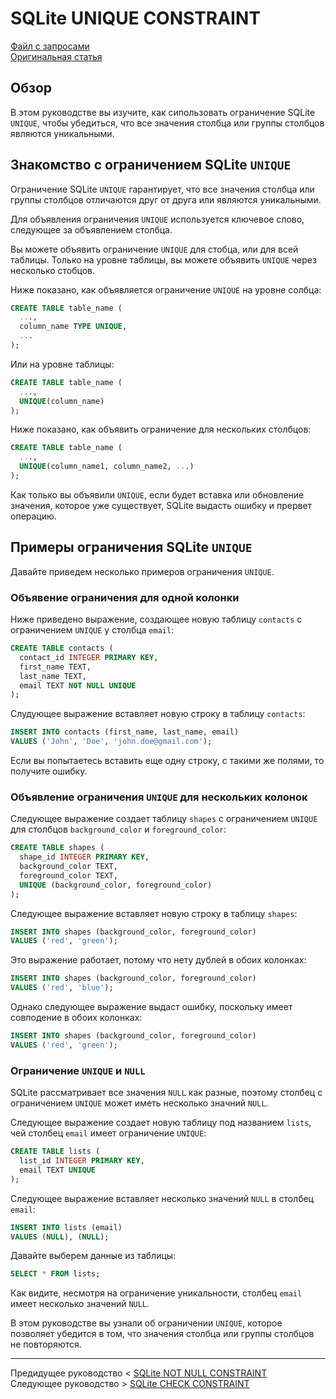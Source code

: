 # SQLite UNIQUE CONSTRAINT #########################

[Файл с запросами][querys]   
[Оригинальная статья][origin]

[querys]: ./querys.sql
[origin]: https://www.sqlitetutorial.net/sqlite-unique-constraint/

## Обзор ##############################

В этом руководстве вы изучите, как сипользовать ограничение SQLite `UNIQUE`, чтобы убедиться, что все значения столбца или группы столбцов являются уникальными.

## Знакомство с ограничением SQLite `UNIQUE`

Ограничение SQLite `UNIQUE` гарантирует, что все значения столбца или группы столбцов отличаются друг от друга или являются уникальными.

Для объявления ограничения `UNIQUE` используется ключевое слово, следующее за объявлением столбца.

Вы можете объявить ограничение `UNIQUE` для стобца, или для всей таблицы. Только на уровне таблицы, вы можете объявить `UNIQUE` через несколько стобцов.

Ниже показано, как объявляется ограничение `UNIQUE` на уровне солбца:

~~~ SQL ~~~~~~~~~~~~~~~~~~~~~~~~~~~~~~~
CREATE TABLE table_name (
  ...,
  column_name TYPE UNIQUE,
  ...
);
~~~~~~~~~~~~~~~~~~~~~~~~~~~~~~~~~~~~~~~

Или на уровне таблицы:

~~~ SQL ~~~~~~~~~~~~~~~~~~~~~~~~~~~~~~~
CREATE TABLE table_name (
  ...,
  UNIQUE(column_name)
);
~~~~~~~~~~~~~~~~~~~~~~~~~~~~~~~~~~~~~~~

Ниже показано, как объявить ограничение для нескольких столбцов:

~~~ SQL ~~~~~~~~~~~~~~~~~~~~~~~~~~~~~~~
CREATE TABLE table_name (
  ...,
  UNIQUE(column_name1, column_name2, ...)
);
~~~~~~~~~~~~~~~~~~~~~~~~~~~~~~~~~~~~~~~

Как только вы объявили `UNIQUE`, если будет вставка или обновление значения, которое уже существует, SQLite выдасть ошибку и прервет операцию.

## Примеры ограничения SQLite `UNIQUE`

Давайте приведем несколько примеров ограничения `UNIQUE`.

### Объявение ограничения для одной колонки

Ниже приведено выражение, создающее новую таблицу `contacts` с ограничением `UNIQUE` у столбца `email`:

~~~ SQL ~~~~~~~~~~~~~~~~~~~~~~~~~~~~~~~
CREATE TABLE contacts (
  contact_id INTEGER PRIMARY KEY,
  first_name TEXT,
  last_name TEXT,
  email TEXT NOT NULL UNIQUE
);
~~~~~~~~~~~~~~~~~~~~~~~~~~~~~~~~~~~~~~~

Слудующее выражение вставляет новую строку в таблицу `contacts`:

~~~ SQL ~~~~~~~~~~~~~~~~~~~~~~~~~~~~~~~
INSERT INTO contacts (first_name, last_name, email)
VALUES ('John', 'Doe', 'john.doe@gmail.com');
~~~~~~~~~~~~~~~~~~~~~~~~~~~~~~~~~~~~~~~

Если вы попытаетесь вставить еще одну строку, с такими же полями, то получите ошибку.

### Объявление ограничения `UNIQUE` для нескольких колонок

Следующее выражение создает таблицу `shapes` с ограничением `UNIQUE` для столбцов `background_color` и `foreground_color`:

~~~ SQL ~~~~~~~~~~~~~~~~~~~~~~~~~~~~~~~
CREATE TABLE shapes (
  shape_id INTEGER PRIMARY KEY,
  background_color TEXT,
  foreground_color TEXT,
  UNIQUE (background_color, foreground_color)
);
~~~~~~~~~~~~~~~~~~~~~~~~~~~~~~~~~~~~~~~

Следующее выражение вставляет новую строку в таблицу `shapes`:

~~~ SQL ~~~~~~~~~~~~~~~~~~~~~~~~~~~~~~~
INSERT INTO shapes (background_color, foreground_color)
VALUES ('red', 'green');
~~~~~~~~~~~~~~~~~~~~~~~~~~~~~~~~~~~~~~~

Это выражение работает, потому что нету дублей в обоих колонках:

~~~ SQL ~~~~~~~~~~~~~~~~~~~~~~~~~~~~~~~
INSERT INTO shapes (background_color, foreground_color)
VALUES ('red', 'blue');
~~~~~~~~~~~~~~~~~~~~~~~~~~~~~~~~~~~~~~~

Однако следующее выражение выдаст ошибку, поскольку имеет совподение в обоих колонках:

~~~ SQL ~~~~~~~~~~~~~~~~~~~~~~~~~~~~~~~
INSERT INTO shapes (background_color, foreground_color)
VALUES ('red', 'green');
~~~~~~~~~~~~~~~~~~~~~~~~~~~~~~~~~~~~~~~

### Ограничение `UNIQUE` и `NULL`

SQLite рассматривает все значения `NULL` как разные, поэтому столбец с ограничением `UNIQUE` может иметь несколько значний `NULL`.

Следующее выражение создает новую таблицу под названием `lists`, чей столбец `email` имеет ограничение `UNIQUE`:

~~~ SQL ~~~~~~~~~~~~~~~~~~~~~~~~~~~~~~~
CREATE TABLE lists (
  list_id INTEGER PRIMARY KEY,
  email TEXT UNIQUE
);
~~~~~~~~~~~~~~~~~~~~~~~~~~~~~~~~~~~~~~~

Следующее выражение вставляет несколько значений `NULL` в столбец `email`:

~~~ SQL ~~~~~~~~~~~~~~~~~~~~~~~~~~~~~~~
INSERT INTO lists (email)
VALUES (NULL), (NULL);
~~~~~~~~~~~~~~~~~~~~~~~~~~~~~~~~~~~~~~~

Давайте выберем данные из таблицы:

~~~ SQL ~~~~~~~~~~~~~~~~~~~~~~~~~~~~~~~
SELECT * FROM lists;
~~~~~~~~~~~~~~~~~~~~~~~~~~~~~~~~~~~~~~~

Как видите, несмотря на ограничение уникальности, столбец `email` имеет несколько значений `NULL`. 

В этом руководстве вы узнали об ограничении `UNIQUE`, которое позволяет убедится в том, что значения столбца или группы столбцов не повторяются.

---------------------------------------

Предидущее руководство < [SQLite NOT NULL CONSTRAINT][prev]  
Следующее руководство > [SQLite CHECK CONSTRAINT][next]

[prev]: ../38_NotNullConstraint/translate.md
[next]: ../40_CheckConstraint/translate.md